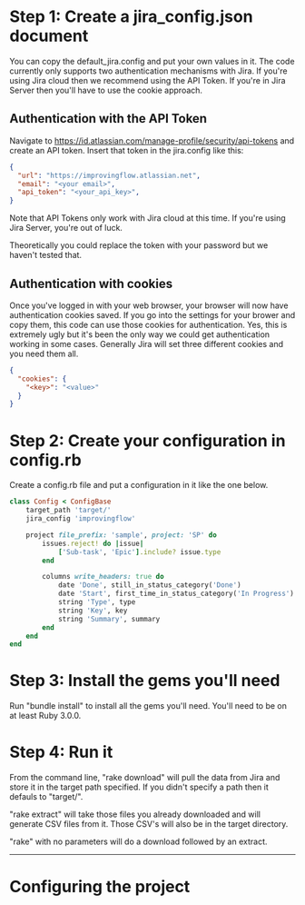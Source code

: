# Step 1: Create a jira_config.json document

You can copy the default_jira.config and put your own values in it. The code currently only supports two authentication mechanisms with Jira. If you're using Jira cloud then we recommend using the API Token. If you're in Jira Server then you'll have to use the cookie approach.

## Authentication with the API Token ##

Navigate to https://id.atlassian.com/manage-profile/security/api-tokens and create an API token. Insert that token in the jira.config like this:

```json
{
  "url": "https://improvingflow.atlassian.net",
  "email": "<your email>",
  "api_token": "<your_api_key>",
}
```

Note that API Tokens only work with Jira cloud at this time. If you're using Jira Server, you're out of luck.

Theoretically you could replace the token with your password but we haven't tested that.

## Authentication with cookies ##

Once you've logged in with your web browser, your browser will now have authentication cookies saved. If you go into the settings for your brower and copy them, this code can use those cookies for authentication. Yes, this is extremely ugly but it's been the only way we could get authentication working in some cases. Generally Jira will set three different cookies and you need them all.

```json
{
  "cookies": {
    "<key>": "<value>"
  }
}
```

# Step 2: Create your configuration in config.rb

Create a config.rb file and put a configuration in it like the one below.

```ruby
class Config < ConfigBase
    target_path 'target/'
    jira_config 'improvingflow'

    project file_prefix: 'sample', project: 'SP' do
        issues.reject! do |issue|
            ['Sub-task', 'Epic'].include? issue.type
        end

        columns write_headers: true do
            date 'Done', still_in_status_category('Done')
            date 'Start', first_time_in_status_category('In Progress')
            string 'Type', type
            string 'Key', key
            string 'Summary', summary
        end
    end
end
```

# Step 3: Install the gems you'll need

Run "bundle install" to install all the gems you'll need. You'll need to be on at least Ruby 3.0.0.

# Step 4: Run it

From the command line, "rake download" will pull the data from Jira and store it in the target path specified. If you didn't specify a path then it defauls to "target/".

"rake extract" will take those files you already downloaded and will generate CSV files from it. Those CSV's will also be in the target directory.

"rake" with no parameters will do a download followed by an extract.

----



# Configuring the project #